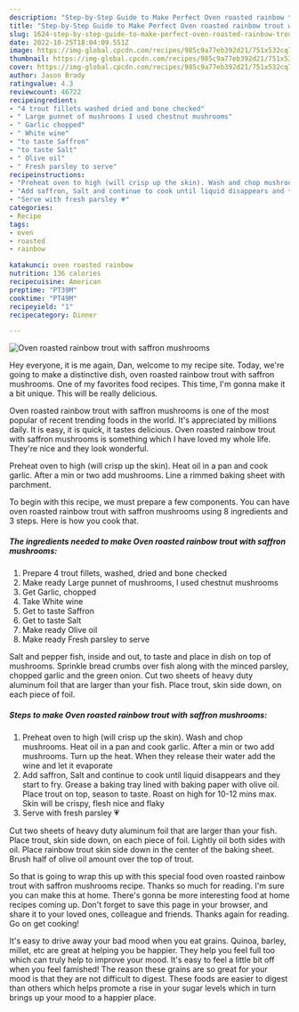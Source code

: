 ```yaml
---
description: "Step-by-Step Guide to Make Perfect Oven roasted rainbow trout with saffron mushrooms"
title: "Step-by-Step Guide to Make Perfect Oven roasted rainbow trout with saffron mushrooms"
slug: 1624-step-by-step-guide-to-make-perfect-oven-roasted-rainbow-trout-with-saffron-mushrooms
date: 2022-10-25T18:04:09.551Z
image: https://img-global.cpcdn.com/recipes/985c9a77eb392d21/751x532cq70/oven-roasted-rainbow-trout-with-saffron-mushrooms-recipe-main-photo.jpg
thumbnail: https://img-global.cpcdn.com/recipes/985c9a77eb392d21/751x532cq70/oven-roasted-rainbow-trout-with-saffron-mushrooms-recipe-main-photo.jpg
cover: https://img-global.cpcdn.com/recipes/985c9a77eb392d21/751x532cq70/oven-roasted-rainbow-trout-with-saffron-mushrooms-recipe-main-photo.jpg
author: Jason Brady
ratingvalue: 4.3
reviewcount: 46722
recipeingredient:
- "4 trout fillets washed dried and bone checked"
- " Large punnet of mushrooms I used chestnut mushrooms"
- " Garlic chopped"
- " White wine"
- "to taste Saffron"
- "to taste Salt"
- " Olive oil"
- " Fresh parsley to serve"
recipeinstructions:
- "Preheat oven to high (will crisp up the skin). Wash and chop mushrooms. Heat oil in a pan and cook garlic. After a min or two add mushrooms. Turn up the heat. When they release their water add the wine and let it evaporate"
- "Add saffron, Salt and continue to cook until liquid disappears and they start to fry. Grease a baking tray lined with baking paper with olive oil. Place trout on top, season to taste. Roast on high for 10-12 mins max. Skin will be crispy, flesh nice and flaky"
- "Serve with fresh parsley 💗"
categories:
- Recipe
tags:
- oven
- roasted
- rainbow

katakunci: oven roasted rainbow 
nutrition: 136 calories
recipecuisine: American
preptime: "PT39M"
cooktime: "PT49M"
recipeyield: "1"
recipecategory: Dinner

---
```



![Oven roasted rainbow trout with saffron mushrooms](https://img-global.cpcdn.com/recipes/985c9a77eb392d21/751x532cq70/oven-roasted-rainbow-trout-with-saffron-mushrooms-recipe-main-photo.jpg)

Hey everyone, it is me again, Dan, welcome to my recipe site. Today, we're going to make a distinctive dish, oven roasted rainbow trout with saffron mushrooms. One of my favorites food recipes. This time, I'm gonna make it a bit unique. This will be really delicious.

Oven roasted rainbow trout with saffron mushrooms is one of the most popular of recent trending foods in the world. It's appreciated by millions daily. It is easy, it is quick, it tastes delicious. Oven roasted rainbow trout with saffron mushrooms is something which I have loved my whole life. They're nice and they look wonderful.

Preheat oven to high (will crisp up the skin). Heat oil in a pan and cook garlic. After a min or two add mushrooms. Line a rimmed baking sheet with parchment.


To begin with this recipe, we must prepare a few components. You can have oven roasted rainbow trout with saffron mushrooms using 8 ingredients and 3 steps. Here is how you cook that.

<!--inarticleads1-->

##### The ingredients needed to make Oven roasted rainbow trout with saffron mushrooms:

1. Prepare 4 trout fillets, washed, dried and bone checked
1. Make ready  Large punnet of mushrooms, I used chestnut mushrooms
1. Get  Garlic, chopped
1. Take  White wine
1. Get to taste Saffron
1. Get to taste Salt
1. Make ready  Olive oil
1. Make ready  Fresh parsley to serve


Salt and pepper fish, inside and out, to taste and place in dish on top of mushrooms. Sprinkle bread crumbs over fish along with the minced parsley, chopped garlic and the green onion. Cut two sheets of heavy duty aluminum foil that are larger than your fish. Place trout, skin side down, on each piece of foil. 

<!--inarticleads2-->

##### Steps to make Oven roasted rainbow trout with saffron mushrooms:

1. Preheat oven to high (will crisp up the skin). Wash and chop mushrooms. Heat oil in a pan and cook garlic. After a min or two add mushrooms. Turn up the heat. When they release their water add the wine and let it evaporate
1. Add saffron, Salt and continue to cook until liquid disappears and they start to fry. Grease a baking tray lined with baking paper with olive oil. Place trout on top, season to taste. Roast on high for 10-12 mins max. Skin will be crispy, flesh nice and flaky
1. Serve with fresh parsley 💗


Cut two sheets of heavy duty aluminum foil that are larger than your fish. Place trout, skin side down, on each piece of foil. Lightly oil both sides with oil. Place rainbow trout skin side down in the center of the baking sheet. Brush half of olive oil amount over the top of trout. 

So that is going to wrap this up with this special food oven roasted rainbow trout with saffron mushrooms recipe. Thanks so much for reading. I'm sure you can make this at home. There's gonna be more interesting food at home recipes coming up. Don't forget to save this page in your browser, and share it to your loved ones, colleague and friends. Thanks again for reading. Go on get cooking!

It's easy to drive away your bad mood when you eat grains. Quinoa, barley, millet, etc are great at helping you be happier. They help you feel full too which can truly help to improve your mood. It's easy to feel a little bit off when you feel famished! The reason these grains are so great for your mood is that they are not difficult to digest. These foods are easier to digest than others which helps promote a rise in your sugar levels which in turn brings up your mood to a happier place.

